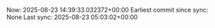 Now: 2025-08-23 14:39:33.032372+00:00 Earliest commit since sync: None Last sync: 2025-08-23 05:03:02+00:00
